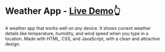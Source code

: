 # Weather App - [Live Demo](https://gokul-cp0.github.io/Weather-App/)👆
A weather app that works well on any device. It shows current weather details like temperature, humidity, and wind speed when you type in a location. Made with HTML, CSS, and JavaScript, with a clean and attractive design.
